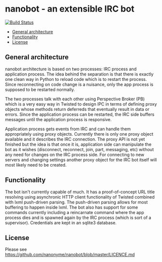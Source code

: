 nanobot - an extensible IRC bot
==============================

[![Build Status](https://travis-ci.org/nanonyme/nanobot.png?branch=master)](https://travis-ci.org/nanonyme/nanobot)

- [General architecture](#general-architecture)
- [Functionality](#functionality)
- [License](#license)

General architecture
--------------------

nanobot architecture is based on two processes: IRC process and
application process. The idea behind the separation is that there is
exactly one clean way in Python to reload code which is to restart the
process. Since reconnecting on code change is a nuisance, only the app
process is supposed to be restarted normally. 

The two processes talk with each other using Perspective Broker (PB)
which is a very easy way in Twisted to design IPC in terms of defining
proxy objects whose methods return deferreds that eventually result in
data or errors. Since the application process can be restarted, the
IRC side buffers messages until the application process is responsive.

Application process gets events from IRC and can handle them
appropriately using proxy objects. Currently there is only one proxy
object available and it describes the IRC connection. The proxy API is
not yet finished but the idea is that once it is, application side can
manipulate the bot as it wishes (disconnect, reconnect, join, part,
messaging, etc) without any need for changes on the IRC process
side. For connecting to new servers and changing settings another
proxy object for the IRC bot itself will most likely need to be created.

Functionality
-------------

The bot isn't currently capable of much. It has a proof-of-concept URL
title resolving using asynchronic HTTP client functionality of Twisted
combined with lxml push-driven parsing.  The push-driven parsing
allows for most buffering to happen inside lxml. The bot also has
support for some commands currently including a reincarnate command
where the app process dies and is spawned again by the IRC process
(which is sort of a supervisor). Credentials are kept in an sqlite3
database.

License
-------

Please see <https://github.com/nanonyme/nanobot/blob/master/LICENCE.md>
